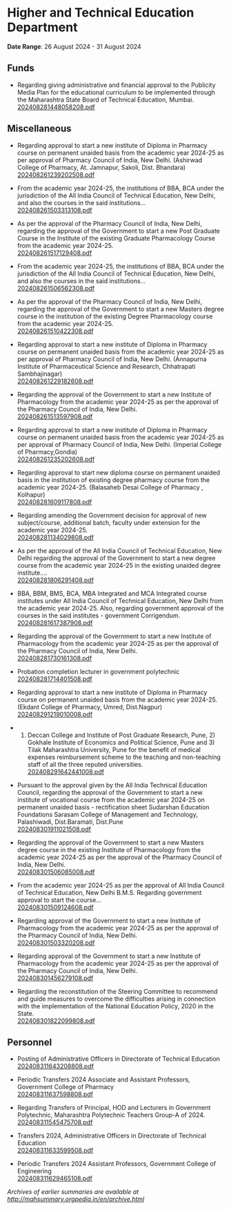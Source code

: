 # Higher and Technical Education Department

**Date Range**: 26 August 2024 - 31 August 2024


## Funds
- Regarding giving administrative and financial approval to the Publicity Media Plan for the educational curriculum to be implemented through the Maharashtra State Board of Technical Education, Mumbai.\
  [202408281448058208.pdf](https://gr.maharashtra.gov.in/Site/Upload/Government%20Resolutions/English/202408281448058208.pdf)

## Miscellaneous
- Regarding approval to start a new institute of Diploma in Pharmacy course on permanent unaided basis from the academic year 2024-25 as per approval of Pharmacy Council of India, New Delhi.  (Ashirwad College of Pharmacy, At. Jamnapur, Sakoli, Dist. Bhandara)\
  [202408261239202508.pdf](https://gr.maharashtra.gov.in/Site/Upload/Government%20Resolutions/English/202408261239202508.pdf)

- From the academic year 2024-25, the institutions of BBA, BCA under the jurisdiction of the All India Council of Technical Education, New Delhi, and also the courses in the said institutions...\
  [202408261503313108.pdf](https://gr.maharashtra.gov.in/Site/Upload/Government%20Resolutions/English/202408261503313108.pdf)

- As per the approval of the Pharmacy Council of India, New Delhi, regarding the approval of the Government to start a new Post Graduate Course in the Institute of the existing Graduate Pharmacology Course from the academic year 2024-25.\
  [202408261517129408.pdf](https://gr.maharashtra.gov.in/Site/Upload/Government%20Resolutions/English/202408261517129408.pdf)

- From the academic year 2024-25, the institutions of BBA, BCA under the jurisdiction of the All India Council of Technical Education, New Delhi, and also the courses in the said institutions...\
  [202408261506562308.pdf](https://gr.maharashtra.gov.in/Site/Upload/Government%20Resolutions/English/202408261506562308.pdf)

- As per the approval of the Pharmacy Council of India, New Delhi, regarding the approval of the Government to start a new Masters degree course in the institution of the existing Degree Pharmacology course from the academic year 2024-25.\
  [202408261510422308.pdf](https://gr.maharashtra.gov.in/Site/Upload/Government%20Resolutions/English/202408261510422308.pdf)

- Regarding approval to start a new institute of Diploma in Pharmacy course on permanent unaided basis from the academic year 2024-25 as per approval of Pharmacy Council of India, New Delhi. (Annapurna Institute of Pharmaceutical Science and Research, Chhatrapati Sambhajinagar)\
  [202408261229182608.pdf](https://gr.maharashtra.gov.in/Site/Upload/Government%20Resolutions/English/202408261229182608.pdf)

- Regarding the approval of the Government to start a new Institute of Pharmacology from the academic year 2024-25 as per the approval of the Pharmacy Council of India, New Delhi.\
  [202408261513597908.pdf](https://gr.maharashtra.gov.in/Site/Upload/Government%20Resolutions/English/202408261513597908.pdf)

- Regarding approval to start a new institute of Diploma in Pharmacy course on permanent unaided basis from the academic year 2024-25 as per approval of Pharmacy Council of India, New Delhi.  (Imperial College of Pharmacy,Gondia)\
  [202408261235202608.pdf](https://gr.maharashtra.gov.in/Site/Upload/Government%20Resolutions/English/202408261235202608.pdf)

- Regarding approval to start new diploma course on permanent unaided basis in the institution of existing degree pharmacy course from the academic year 2024-25. (Balasaheb Desai College of Pharmacy , Kolhapur)\
  [202408281609117808.pdf](https://gr.maharashtra.gov.in/Site/Upload/Government%20Resolutions/English/202408281609117808.pdf)

- Regarding amending the Government decision for approval of new subject/course, additional batch, faculty under extension for the academic year 2024-25.\
  [202408281134029808.pdf](https://gr.maharashtra.gov.in/Site/Upload/Government%20Resolutions/English/202408281134029808.pdf)

- As per the approval of the All India Council of Technical Education, New Delhi regarding the approval of the Government to start a new degree course from the academic year 2024-25 in the existing unaided degree institute....\
  [202408281806291408.pdf](https://gr.maharashtra.gov.in/Site/Upload/Government%20Resolutions/English/202408281806291408.pdf)

- BBA, BBM, BMS, BCA, MBA Integrated and MCA Integrated course institutes under All India Council of Technical Education, New Delhi from the academic year 2024-25. Also, regarding government approval of the courses in the said institutes - government Corrigendum.\
  [202408281617387908.pdf](https://gr.maharashtra.gov.in/Site/Upload/Government%20Resolutions/English/202408281617387908.pdf)

- Regarding the approval of the Government to start a new Institute of Pharmacology from the academic year 2024-25 as per the approval of the Pharmacy Council of India, New Delhi.\
  [202408281730161308.pdf](https://gr.maharashtra.gov.in/Site/Upload/Government%20Resolutions/English/202408281730161308.pdf)

- Probation completion lecturer in government polytechnic\
  [202408281714401508.pdf](https://gr.maharashtra.gov.in/Site/Upload/Government%20Resolutions/English/202408281714401508.pdf)

- Regarding approval to start a new institute of Diploma in Pharmacy course on permanent unaided basis from the academic year 2024-25. (Ekdant College of Pharmacy, Umred,  Dist.Nagpur)\
  [202408291219010008.pdf](https://gr.maharashtra.gov.in/Site/Upload/Government%20Resolutions/English/202408291219010008.pdf)

- 1) Deccan College and Institute of Post Graduate Research, Pune, 2) Gokhale Institute of Economics and Political Science, Pune and 3) Tilak Maharashtra University, Pune for the benefit of medical expenses reimbursement scheme to the teaching and non-teaching staff of all the three reputed universities.\
  [202408291642441008.pdf](https://gr.maharashtra.gov.in/Site/Upload/Government%20Resolutions/English/202408291642441008.pdf)

- Pursuant to the approval given by the All India Technical Education Council, regarding the approval of the Government to start a new institute of vocational course from the academic year 2024-25 on permanent unaided basis - rectification sheet Sudarshan Education Foundations Sarasam College of Management and Technology, Palashiwadi, Dist.Baramati, Dist.Pune\
  [202408301911021508.pdf](https://gr.maharashtra.gov.in/Site/Upload/Government%20Resolutions/English/202408301911021508.pdf)

- Regarding the approval of the Government to start a new Masters degree course in the existing Institute of Pharmacology from the academic year 2024-25 as per the approval of the Pharmacy Council of India, New Delhi.\
  [202408301506085008.pdf](https://gr.maharashtra.gov.in/Site/Upload/Government%20Resolutions/English/202408301506085008.pdf)

- From the academic year 2024-25 as per the approval of All India Council of Technical Education, New Delhi B.M.S. Regarding government approval to start the course...\
  [202408301509124608.pdf](https://gr.maharashtra.gov.in/Site/Upload/Government%20Resolutions/English/202408301509124608.pdf)

- Regarding approval of the Government to start a new Institute of Pharmacology from the academic year 2024-25 as per the approval of the Pharmacy Council of India, New Delhi.\
  [202408301503320208.pdf](https://gr.maharashtra.gov.in/Site/Upload/Government%20Resolutions/English/202408301503320208.pdf)

- Regarding approval of the Government to start a new Institute of Pharmacology from the academic year 2024-25 as per the approval of the Pharmacy Council of India, New Delhi.\
  [202408301456279108.pdf](https://gr.maharashtra.gov.in/Site/Upload/Government%20Resolutions/English/202408301456279108.pdf)

- Regarding the reconstitution of the Steering Committee to recommend and guide measures to overcome the difficulties arising in connection with the implementation of the National Education Policy, 2020 in the State.\
  [202408301822099808.pdf](https://gr.maharashtra.gov.in/Site/Upload/Government%20Resolutions/English/202408301822099808.pdf)

## Personnel
- Posting of Administrative Officers in Directorate of Technical Education\
  [202408311643208808.pdf](https://gr.maharashtra.gov.in/Site/Upload/Government%20Resolutions/English/202408311643208808.pdf)

- Periodic Transfers 2024 Associate and Assistant Professors, Government College of Pharmacy\
  [202408311637598808.pdf](https://gr.maharashtra.gov.in/Site/Upload/Government%20Resolutions/English/202408311637598808.pdf)

- Regarding Transfers of Principal, HOD and Lecturers in Government Polytechnic, Maharashtra Polytechnic Teachers Group-A of 2024.\
  [202408311545475708.pdf](https://gr.maharashtra.gov.in/Site/Upload/Government%20Resolutions/English/202408311545475708.pdf)

- Transfers 2024,  Administrative Officers in Directorate of Technical Education\
  [202408311633599508.pdf](https://gr.maharashtra.gov.in/Site/Upload/Government%20Resolutions/English/202408311633599508.pdf)

- Periodic Transfers 2024 Assistant Professors, Government College of Engineering\
  [202408311629465108.pdf](https://gr.maharashtra.gov.in/Site/Upload/Government%20Resolutions/English/202408311629465108.....pdf)


*Archives of earlier summaries are available at http://mahsummary.orgpedia.in/en/archive.html*